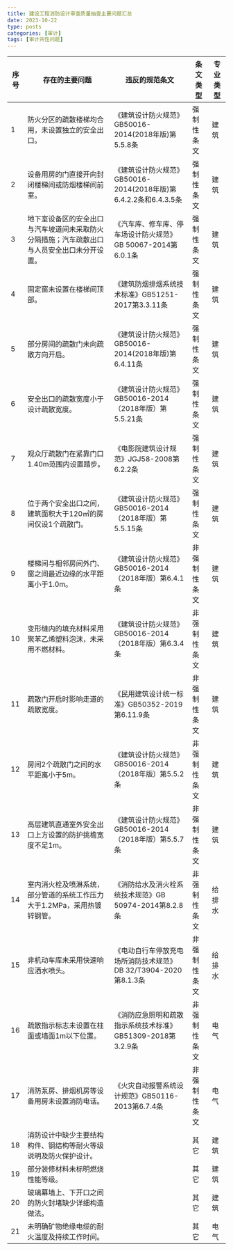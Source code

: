 ```yaml
---
title: 建设工程消防设计审查质量抽查主要问题汇总
date: 2023-10-22
type: posts
categories: [审计]
tags: [审计共性问题]
---
```

| 序号 | 存在的主要问题                                        | 违反的规范条文                                          | 条文类型   | 专业类型 |
|----|------------------------------------------------|--------------------------------------------------|--------|------|
| 1  | 防火分区的疏散楼梯均合用，未设置独立的安全出口。                       | 《建筑设计防火规范》GB50016-2014(2018年版)第5.5.8条            | 强制性条文  | 建筑   |
| 2  | 设备用房的门直接开向封闭楼梯间或防烟楼梯间前室。                       | 《建筑设计防火规范》GB50016-2014(2018年版)第6.4.2.2条和6.4.3.5条 | 强制性条文  | 建筑   |
| 3  | 地下室设备区的安全出口与汽车坡道间未采取防火分隔措施；汽车疏散出口与人员安全出口未分开设置。 | 《汽车库、修车库、停车场设计防火规范》GB 50067-2014第6.0.1条          | 强制性条文  | 建筑   |
| 4  | 固定窗未设置在楼梯间顶部。                                  | 《建筑防烟排烟系统技术标准》GB51251-2017第3.3.11条               | 强制性条文  | 建筑   |
| 5  | 部分房间的疏散门未向疏散方向开启。                              | 《建筑设计防火规范》GB50016-2014(2018年版)第6.4.11条           | 强制性条文  | 建筑   |
| 6  | 安全出口的疏散宽度小于设计疏散宽度。                             | 《建筑设计防火规范》GB50016-2014（2018年版）第5.5.21条           | 强制性条文  | 建筑   |
| 7  | 观众厅疏散门在紧靠门口1.40m范围内设置踏步。                       | 《电影院建筑设计规范》JGJ58-2008第6.2.2条                     | 强制性条文  | 建筑   |
| 8  | 位于两个安全出口之间，建筑面积大于120㎡的房间仅设1个疏散门。               | 《建筑设计防火规范》GB50016-2014（2018年版）第5.5.15条           | 强制性条文  | 建筑   |
| 9  | 楼梯间与相邻房间外门、窗之间最近边缘的水平距离小于1.0m。                 | 《建筑设计防火规范》GB50016-2014（2018年版）第6.4.1条            | 非强制性条文 | 建筑   |
| 10 | 变形缝内的填充材料采用聚苯乙烯塑料泡沫，未采用不燃材料。                   | 《建筑设计防火规范》GB50016-2014（2018年版）第6.3.4条            | 非强制性条文 | 建筑   |
| 11 | 疏散门开启时影响走道的疏散宽度。                               | 《民用建筑设计统一标准》GB50352-2019第6.11.9条                 | 非强制性条文 | 建筑   |
| 12 | 房间2个疏散门之间的水平距离小于5m。                            | 《建筑设计防火规范》GB50016-2014（2018年版）第5.5.2条            | 非强制性条文 | 建筑   |
| 13 | 高层建筑直通室外安全出口上方设置的防护挑檐宽度不足1m。                   | 《建筑设计防火规范》GB50016-2014（2018年版）第5.5.7条            | 非强制性条文 | 建筑   |
| 14 | 室内消火栓及喷淋系统，部分管道的系统工作压力大于1.2MPa，采用热镀锌钢管。        | 《消防给水及消火栓系统技术规范》GB 50974-2014第8.2.8条             | 非强制性条文 | 给排水  |
| 15 | 非机动车库未采用快速响应洒水喷头。                              | 《电动自行车停放充电场所消防技术规范》DB 32/T3904-2020第8.1.3条       | 非强制性条文 | 给排水  |
| 16 | 疏散指示标志未设置在柱面或墙面1m以下位置。                         | 《消防应急照明和疏散指示系统技术标准》GB51309-2018第3.2.9条           | 非强制性条文 | 电气   |
| 17 | 消防泵房、排烟机房等设备用房未设置消防电话。                         | 《火灾自动报警系统设计规范》GB50116-2013第6.7.4条                | 非强制性条文 | 电气   |
| 18 | 消防设计中缺少主要结构构件、钢结构等耐火等级说明及防火保护设计。               |                                                  | 其它     | 建筑   |
| 19 | 部分装修材料未标明燃烧性能等级。                               |                                                  | 其它     | 建筑   |
| 20 | 玻璃幕墙上、下开口之间的防火封堵缺少详细构造做法。                      |                                                  | 其它     | 建筑   |
| 21 | 未明确矿物绝缘电缆的耐火温度及持续工作时间。                         |                                                  | 其它     | 电气   |
